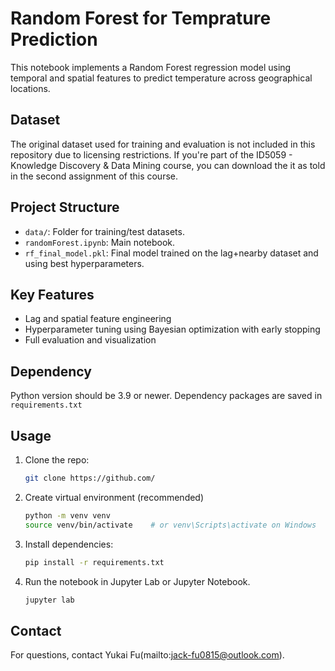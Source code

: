 # Random Forest for Temprature Prediction

This notebook implements a Random Forest regression model using temporal and spatial features to predict temperature across geographical locations.

## Dataset

The original dataset used for training and evaluation is not included in this repository due to licensing restrictions. If you're part of the ID5059 - Knowledge Discovery & Data Mining course, you can download the it as told in the second assignment of this course.

## Project Structure

- `data/`: Folder for training/test datasets.
- `randomForest.ipynb`: Main notebook.
- `rf_final_model.pkl`: Final model trained on the lag+nearby dataset and using best hyperparameters.

## Key Features

- Lag and spatial feature engineering
- Hyperparameter tuning using Bayesian optimization with early stopping
- Full evaluation and visualization

## Dependency

Python version should be 3.9 or newer.
Dependency packages are saved in `requirements.txt`

## Usage

1. Clone the repo:

    ```bash
    git clone https://github.com/
    
2. Create virtual environment (recommended)

    ```bash
    python -m venv venv
    source venv/bin/activate    # or venv\Scripts\activate on Windows

3. Install dependencies:

    ```bash
    pip install -r requirements.txt

4. Run the notebook in Jupyter Lab or Jupyter Notebook.

    ```bash
    jupyter lab

## Contact

For questions, contact Yukai Fu(mailto:jack-fu0815@outlook.com).
